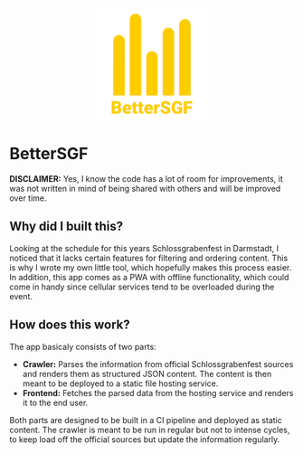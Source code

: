 <p align="center">
  <img width="200" height="200" src="./frontend/public/favicon.svg" alt="BetterSGF Logo">
</p>

# BetterSGF

**DISCLAIMER:** Yes, I know the code has a lot of room for improvements, it was not written in mind of being shared with others and will be improved over time.

## Why did I built this?

Looking at the schedule for this years Schlossgrabenfest in Darmstadt, I noticed that it lacks certain features for filtering and ordering content. This is why I wrote my own little tool, which hopefully makes this process easier. In addition, this app comes as a PWA with offline functionality, which could come in handy since cellular services tend to be overloaded during the event.

## How does this work?

The app basicaly consists of two parts:

- **Crawler:** Parses the information from official Schlossgrabenfest sources and renders them as structured JSON content. The content is then meant to be deployed to a static file hosting service.
- **Frontend:** Fetches the parsed data from the hosting service and renders it to the end user.

Both parts are designed to be built in a CI pipeline and deployed as static content. The crawler is meant to be run in regular but not to intense cycles, to keep load off the official sources but update the information regularly.
